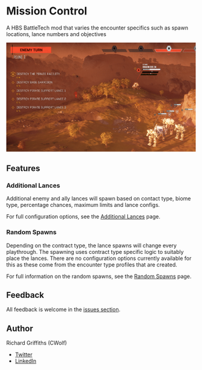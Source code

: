 # Mission Control

A HBS BattleTech mod that varies the encounter specifics such as spawn locations, lance numbers and objectives

![Additional Lances](./docs/images/additional-lances.png)

## Features

### Additional Lances

Additional enemy and ally lances will spawn based on contact type, biome type, percentage chances, maximum limits and lance configs.

For full configuration options, see the [Additional Lances](./docs/additional-lances.md) page.

### Random Spawns

Depending on the contract type, the lance spawns will change every playthrough. The spawning uses contract type specific logic to suitably place the lances. There are no configuration options currently available for this as these come from the encounter type profiles that are created.

For full information on the random spawns, see the [Random Spawns](./docs/random-spawns.md) page.

## Feedback

All feedback is welcome in the [issues section](https://github.com/CWolfs/MissionControl/issues).

## Author

Richard Griffiths (CWolf)
  * [Twitter](https://twitter.com/CWolf)
  * [LinkedIn](https://www.linkedin.com/in/richard-griffiths-436b7a19/)